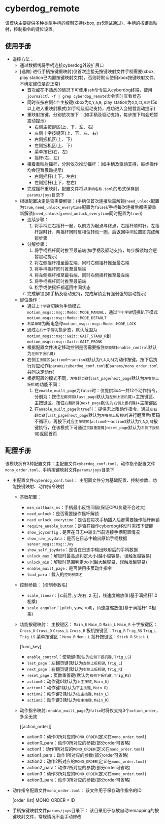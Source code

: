 # cyberdog_remote

该模块主要提供多种类型手柄的控制支持(xbox, ps5测试通过)，手柄的按键重映射，控制指令的键位设置。

## 使用手册

- 遥控方法：
  - 通过数据线将手柄连接cyberdog外设扩展口
  - [选做] 进行手柄按键重映射(仅首次连接无按键映射文件手柄需要(xbox, play station已内置按键映射文件)，否则将默认使用xbox按键映射文件，不确定键位是否正常)
    - 首次或在不熟悉的情况下可使用`ssh`命令进入cyberdog终端，使用`journalctl -f | grep cyberdog_remote`命令实时查看状态
    - 同时长按右侧4个主按键(xbox为`X`,`Y`,`A`,`B`; play station为`O`,`X`,`口`,`三角`)5s以上进入重映射模式(如手柄及驱动支持，成功进入会短暂震动提示)
    - 重映射按键，分别依次按下：(如手柄及驱动支持，每步按下均会短暂震动提示)
      - 右侧主按键区(上、下、左、右)
      - 左侧十字按键区(上、下、左、右)
      - 右侧扳机区(上、下)
      - 左侧扳机区(上、下)
      - 菜单按钮(右，左)
      - 摇杆(右，左)
    - 接着重映射摇杆，分别依次推动摇杆：(如手柄及驱动支持，每步操作均会短暂震动提示)
      - 右侧摇杆(上下，左右)
      - 左侧摇杆(上下，左右)
    - 完成摇杆重映射，配置文件将以`手柄名称.toml`的形式保存到`params/joys`目录下
  - 根据配置决定是否需要解锁：(手柄仅首次连接后需解锁(`need_unlock`配置为`true`, `need_unlock_everytime`配置为`false`)/手柄每次连接后都需要重新解锁(`need_unlock`与`need_unlock_everytime`同时配置为`true`))
    - 连续步骤：
      1. 将手柄左右摇杆一起，以前方为起点与终点，右摇杆顺时针，左摇杆逆时针，两摇杆同时反相位转动一圈，后返回中间位置即完成解锁步骤
    - 分解步骤：
      1. 将手柄摇杆同时推至最前端(如手柄及驱动支持，每步解锁均会短暂震动提示)
      2. 将左侧摇杆推至最左端、同时右侧摇杆推至最右端
      3. 将手柄摇杆同时推至最后端
      4. 将左侧摇杆推至最右端、同时右侧摇杆推至最左端
      5. 将手柄摇杆同时推至最前端
      6. 松手或使摇杆都返回中间状态
    7. 完成解锁(如手柄及驱动支持，完成解锁会有强弱强的震动提示)
  - 键位操作：
    - 通过`上十字键`切换为手动模式`motion_msgs::msg::Mode::MODE_MANUAL`，通过`下十字键`切换趴下模式`motion_msgs::msg::Mode::MODE_DEFAULT`
    - `右菜单键`为断电急停`motion_msgs::msg::Mode::MODE_LOCK`
    - 通过`左右十字键`切换步态，默认范围为`motion_msgs::msg::Gait::GAIT_STAND_R`到`motion_msgs::msg::Gait::GAIT_PRONK`
    - 根据配置文件决定移动控制是否需要按住`使能键`(`enable_control`默认为`左侧下扳机键`)
    - 右侧`主按键区`(`action0`～`action3`默认为`Y`,`A`,`X`,`B`)为动作按键，按下后执行对应动作(`params/cyberdog_conf.toml`和`params/mono_order.toml`共同决定动作)
    - 根据配置的模式不同，`左右翻页键`(`last_page`/`next_page`默认为`左右侧上扳机键`)功能不同：
      1. 在`enable_muilt_page`为`false`时：仅提供3x4一共12个动作指令，分别为：按住`左翻页键`(`last_page`默认为`左侧上扳机键`)+主按键区、主按键区、按住`右翻页键`(`next_page`默认为`右侧上扳机键`)+主按键区
      2. 在`enable_muilt_page`为`true`时：提供无上限动作指令，通过`左右翻页键`(`last_page`/`next_page`默认为`左右侧上扳机键`)进行翻页后(页码不循环)，再按下对应`主按键区`(`action0`～`action3`默认为`Y`,`A`,`X`,`B`)按键执行，在该模式下可通过`页数重置键`(`reset_page`默认为`右侧下扳机键`)返回首页

## 配置手册

该模块拥有3种配置文件：主配置文件`cyberdog_conf.toml`、动作指令配置文件`mono_order.toml`、手柄按键映射文件`params/joys`目录下

- 主配置文件`cyberdog_conf.toml`：
  主配置文件分为基础配置、控制参数、功能按键映射、动作指令映射

  - 基础配置：
    - `min_callback_ms`：手柄最小反馈间隔(保证CPU负载不会过大)
    - `need_unlock`：是否需要操作摇杆解锁
    - `need_unlock_everytime`：是否在每次手柄插入后都需要操作摇杆解锁
    - `require_enable_button`：是否在操作cyberdog移动时需按下使能
    - `show_joyconfig`：是否在日志中输出当前连接手柄配置情况
    - `show_raw_joydata`：是否在日志中输出原始手柄数据`sensor_msgs::msg::Joy`
    - `show_self_joydata`：是否在日志中输出映射后的手柄数据
    - `unlock_max`：解锁时最高点判定大小(越小越容易，误触发越容易)
    - `unlock_min`：解锁时范围判定大小(越大越容易，误触发越容易)
    - `enable_muilt_page`：是否使用多页动作指令
    - `load_para`：载入的`控制参数名`
    
  - 控制参数：
    [控制参数名]
    - `scale_linear`：[x:前后, y:左右, z:无]，线速度缩放值(基于满摇杆1.0相乘)
    - `scale_angular`：[pitch, yaw, roll]，角速度缩放值(基于满摇杆1.0相乘)
    
  - 功能按键映射：
    主按键区：  `Main_U`   `Main_D`   `Main_L`   `Main_R`
    十字按键区：`Cross_U`  `Cross_D`  `Cross_L`  `Cross_R`
    扳机按键区：`Trig_R`   `Trig_RS`  `Trig_L`   `Trig_LS`
    菜单按键区：`Menu_R`   `Menu_L`
    摇杆按键区：`Stick_R`  `Stick_L`

    [func_key]
    - `enable_control`：使能键(默认为`左侧下扳机键`, `Trig_LS`)
    - `last_page`：左翻页键(默认为`左侧上扳机键`, `Trig_L`)
    - `next_page`：右翻页键(默认为`右侧上扳机键`, `Trig_R`)
    - `reset_page`：页数重置键(默认为`右侧下扳机键`, `Trig_RS`)
    - `action0`：动作键0(默认为`上主按键`, `Main_U`)
    - `action1`：动作键1(默认为`下主按键`, `Main_D`)
    - `action2`：动作键2(默认为`左主按键`, `Main_L`)
    - `action3`：动作键3(默认为`右主按键`, `Main_R`)
    
  - 动作指令映射:
    `enable_muilt_page`为`false`时将仅支持3个`action_order`，多余无效
    
    [[action_order]]
    - action0：动作0所对应的`MONO_ORDER`(定义在`mono_order.toml`)
    - action0_para：动作0所对应的参数(部分order可省略)
    - action1：动作1所对应的`MONO_ORDER`(定义在`mono_order.toml`)
    - action1_para：动作1所对应的参数(部分order可省略)
    - action2：动作2所对应的`MONO_ORDER`(定义在`mono_order.toml`)
    - action2_para：动作2所对应的参数(部分order可省略)
    - action3：动作3所对应的`MONO_ORDER`(定义在`mono_order.toml`)
    - action3_para：动作3所对应的参数(部分order可省略)

- 动作指令配置文件`mono_order.toml`：
  该文件用于保存动作指令的ID
  
  [order_list]
  MONO_ORDER = ID

- 手柄按键映射文件`params/joys`目录下：
  该目录用于存放自动remapping的按键映射文件，常规情况不会手动修改
